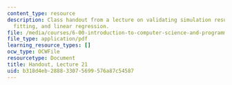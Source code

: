 ```yaml
---
content_type: resource
description: Class handout from a lecture on validating simulation results, curve
  fitting, and linear regression.
file: /media/courses/6-00-introduction-to-computer-science-and-programming-fall-2008/b318d4eb288833075699576a87c54587_lec21.pdf
file_type: application/pdf
learning_resource_types: []
ocw_type: OCWFile
resourcetype: Document
title: Handout, Lecture 21
uid: b318d4eb-2888-3307-5699-576a87c54587
---
```


